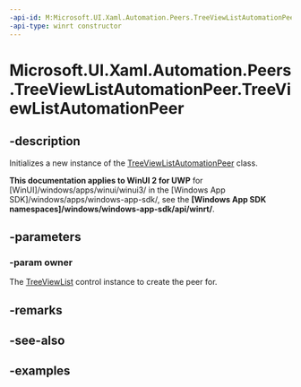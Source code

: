 ```yaml
---
-api-id: M:Microsoft.UI.Xaml.Automation.Peers.TreeViewListAutomationPeer.#ctor(Microsoft.UI.Xaml.Controls.TreeViewList)
-api-type: winrt constructor
---
```


<!-- Method syntax.
public TreeViewListAutomationPeer.TreeViewListAutomationPeer(TreeViewList owner)
-->

# Microsoft.UI.Xaml.Automation.Peers.TreeViewListAutomationPeer.TreeViewListAutomationPeer

## -description

Initializes a new instance of the [TreeViewListAutomationPeer](treeviewlistautomationpeer.md) class.

**This documentation applies to WinUI 2 for UWP** for [WinUI]/windows/apps/winui/winui3/ in the [Windows App SDK]/windows/apps/windows-app-sdk/, see the **[Windows App SDK namespaces]/windows/windows-app-sdk/api/winrt/**.

## -parameters

### -param owner

The [TreeViewList](../microsoft.ui.xaml.controls/treeviewlist.md) control instance to create the peer for.

## -remarks

## -see-also

## -examples
